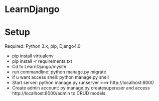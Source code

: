 # LearnDjango  
# Setup  
Required: Python 3.x, pip, Django4.0    
- pip install virtualenv  
- pip install -r requirements.txt  
- Cd to LearnDjango/mysite    
- run commandline: python manage.py migrate    
- if u want access shell: python manage.py shell    
- Start server: python manage.py runserver ===> http://localhost:8000
- Create admin account: py manage.py createsuperuser and access http://localhost:8000/admin to CRUD models
